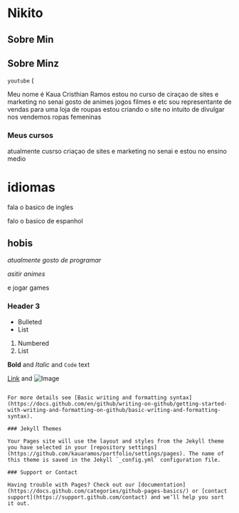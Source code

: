 # Nikito

## Sobre Min

## Sobre Minz
  `youtube` (

Meu nome é Kaua Cristhian Ramos estou no curso de ciraçao de sites e marketing no senai gosto de animes jogos filmes e etc sou representante de vendas  para uma loja de roupas estou criando o site no intuito de divulgar nos vendemos ropas femeninas


### Meus cursos

atualmente cusrso criaçao de sites e marketing no senai e estou no ensino medio

# idiomas
fala o basico de ingles

falo o basico de espanhol


## hobis
*atualmente gosto de programar*

*asitir animes*

e jogar games
### Header 3

- Bulleted
- List

1. Numbered
2. List

**Bold** and _Italic_ and `Code` text

[Link](url) and ![Image](src)
```

For more details see [Basic writing and formatting syntax](https://docs.github.com/en/github/writing-on-github/getting-started-with-writing-and-formatting-on-github/basic-writing-and-formatting-syntax).

### Jekyll Themes

Your Pages site will use the layout and styles from the Jekyll theme you have selected in your [repository settings](https://github.com/kauaramos/portfolio/settings/pages). The name of this theme is saved in the Jekyll `_config.yml` configuration file.

### Support or Contact

Having trouble with Pages? Check out our [documentation](https://docs.github.com/categories/github-pages-basics/) or [contact support](https://support.github.com/contact) and we’ll help you sort it out.
